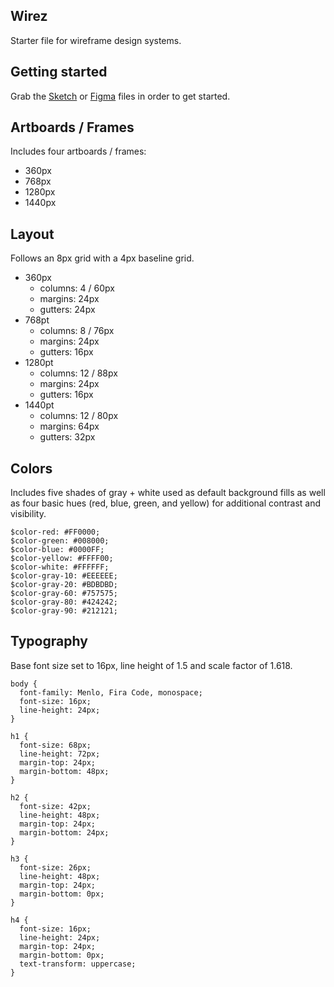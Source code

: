 ## Wirez
Starter file for wireframe design systems.

## Getting started

Grab the [Sketch](https://sketch.cloud/s/zzLYM) or [Figma](https://www.figma.com/file/WV7JaXV0jkEKQxCaWUz7XN) files in order to get started.

## Artboards / Frames

Includes four artboards / frames:
* 360px
* 768px
* 1280px
* 1440px

## Layout

Follows an 8px grid with a 4px baseline grid.

* 360px
  * columns: 4 / 60px
  * margins: 24px
  * gutters: 24px
* 768pt
  * columns: 8 / 76px
  * margins: 24px
  * gutters: 16px
* 1280pt
  * columns: 12 / 88px
  * margins: 24px
  * gutters: 16px
* 1440pt
  * columns: 12 / 80px
  * margins: 64px
  * gutters: 32px

## Colors

Includes five shades of gray + white used as default background fills as well as four basic hues (red, blue, green, and yellow) for additional contrast and visibility.

```
$color-red: #FF0000;
$color-green: #008000;
$color-blue: #0000FF;
$color-yellow: #FFFF00;
$color-white: #FFFFFF;
$color-gray-10: #EEEEEE;
$color-gray-20: #BDBDBD;
$color-gray-60: #757575;
$color-gray-80: #424242;
$color-gray-90: #212121;
```

## Typography

Base font size set to 16px, line height of 1.5 and scale factor of 1.618.

```
body {
  font-family: Menlo, Fira Code, monospace;
  font-size: 16px;
  line-height: 24px;
}

h1 {
  font-size: 68px;
  line-height: 72px;
  margin-top: 24px;
  margin-bottom: 48px;
}

h2 {
  font-size: 42px;
  line-height: 48px;
  margin-top: 24px;
  margin-bottom: 24px;
}

h3 {
  font-size: 26px;
  line-height: 48px;
  margin-top: 24px;
  margin-bottom: 0px;
}

h4 {
  font-size: 16px;
  line-height: 24px;
  margin-top: 24px;
  margin-bottom: 0px;
  text-transform: uppercase;
}
```
